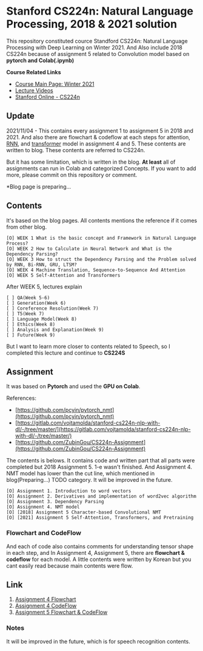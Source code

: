# **Stanford CS224n: Natural Language Processing, 2018 & 2021 solution**
This repository constituted cource Standford CS224n: Natural Language Processing with Deep Learning on Winter 2021. And Also include 2018 CS224n because of assignment 5 related to Convolution model based on **pytorch and Colab(.ipynb)**

**Course Related Links**

- [Course Main Page: Winter 2021](http://web.stanford.edu/class/cs224n/)
- [Lecture Videos](https://www.youtube.com/playlist?list=PLoROMvodv4rOSH4v6133s9LFPRHjEmbmJ)
- [Stanford Online - CS224n](https://online.stanford.edu/artificial-intelligence/free-content?category=All&course=6097)


## **Update**
2021/11/04 - This contains every assignment 1 to assignment 5 in 2018 and 2021. And also there are flowchart & codeflow at each steps for attention, [RNN](https://github.com/ooshyun/CS224n-Natural-Language-Processing/tree/master/Assignment4/a4/outputs/flowchart), and [transformer](https://github.com/ooshyun/CS224n-Natural-Language-Processing/blob/master/Assignment5_2021/student-new/output/flowchart_transformer_and_codeflow.pdf) model in assignment 4 and 5. These contents are written to blog. These contents are referred to CS224n.

But it has some limitation, which is written in the blog. **At least** all of assignments can run in Colab and categorized Concepts. If you want to add more, please commit on this repository or comment.

*Blog page is preparing...

## **Contents**
It's based on the blog pages. All contents mentions the reference if it comes from other blog.

    [O] WEEK 1 What is the basic concept and Framework in Natural Language Process?
    [O] WEEK 2 How to Calculate in Neural Network and What is the Dependency Parsing?
    [O] WEEK 3 How to struct the Dependency Parsing and the Problem solved by RNN, Bi-RNN, GRU, LTSM? 
    [O] WEEK 4 Machine Translation, Sequence-to-Sequence And Attention
    [O] WEEK 5 Self-Attention and Transformers

After WEEK 5, lectures explain
    
    [ ] QA(Week 5-6)
    [ ] Generation(Week 6)
    [ ] Coreference Resolution(Week 7)
    [ ] T5(Week 7)
    [ ] Language Model(Week 8)
    [ ] Ethics(Week 8)
    [ ] Analysis and Explanation(Week 9)
    [ ] Future(Week 9)

But I want to learn more closer to contents related to Speech, so I completed this lecture and continue to **CS224S**

## **Assignment**
It was based on **Pytorch** and used the **GPU on Colab**.

References:
- [https://github.com/pcyin/pytorch_nmt](https://github.com/pcyin/pytorch_nmt)
- [https://gitlab.com/vojtamolda/stanford-cs224n-nlp-with-dl/-/tree/master/](https://gitlab.com/vojtamolda/stanford-cs224n-nlp-with-dl/-/tree/master/)
- [https://github.com/ZubinGou/CS224n-Assignment](https://github.com/ZubinGou/CS224n-Assignment)

The contents is belows. It contains code and written part that all parts were completed but 2018 Assignment 5. 1-e wasn't finished. And Assignment 4. NMT model has lower than the cut line, which mentioned in blog(Preparing...) TODO category. It will be improved in the future.

    [O] Assignment 1. Introduction to word vectors
    [O] Assignment 2. Derivatives and implementation of word2vec algorithm
    [O] Assignment 3. Dependency Parsing
    [O] Assignment 4. NMT model
    [O] [2018] Assignment 5 Character-based Convolutional NMT
    [O] [2021] Assignment 5 Self-Attention, Transformers, and Pretraining

### **Flowchart and CodeFlow**

And each of code also contains comments for understanding tensor shape in each step, 
and In Assignment 4, Assignment 5, there are **flowchart & codeflow** for each model. A little contents were written by Korean but you cant easily read because main contents were flow.

## **Link**

1. [Assignment 4 Flowchart](https://github.com/ooshyun/CS224n-Natural-Language-Processing/blob/master/Assignment4/a4/outputs/flowchart/flowchart_rnn_attention.pdf)
2. [Assignment 4 CodeFlow](https://github.com/ooshyun/CS224n-Natural-Language-Processing/blob/master/Assignment4/a4/outputs/flowchart/flowchart_codeflow_rnn_attention.pdf)
3. [Assignment 5 Flowchart & CodeFlow](https://github.com/ooshyun/CS224n-Natural-Language-Processing/blob/master/Assignment5_2021/student-new/output/flowchart_transformer_and_codeflow.pdf)

### Notes

It will be improved in the future, which is for speech recognition contents.
